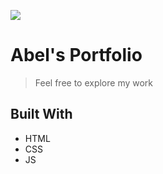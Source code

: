 ![](https://img.shields.io/badge/Microverse-blueviolet)

# Abel's Portfolio

> Feel free to explore my work

## Built With

- HTML
- CSS
- JS